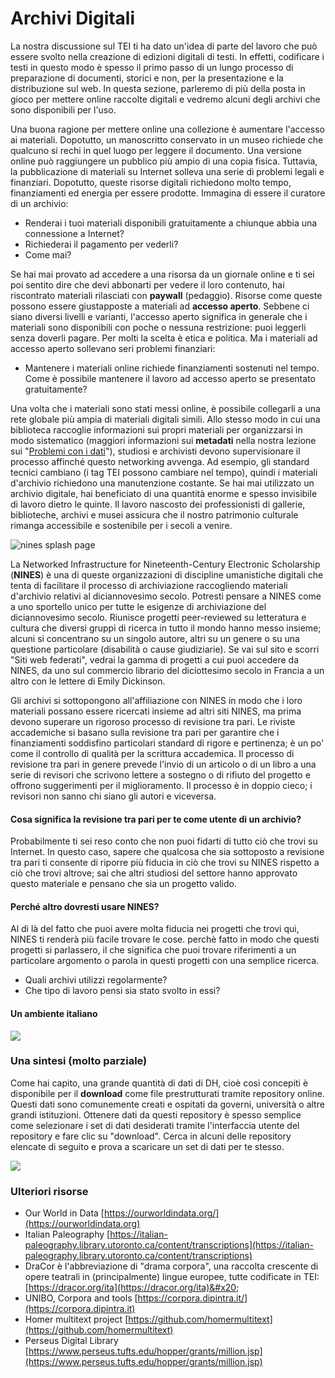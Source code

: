 # Archivi Digitali

La nostra discussione sul TEI ti ha dato un'idea di parte del lavoro che può essere svolto nella creazione di edizioni digitali di testi. In effetti, codificare i testi in questo modo è spesso il primo passo di un lungo processo di preparazione di documenti, storici e non, per la presentazione e la distribuzione sul web. In questa sezione, parleremo di più della posta in gioco per mettere online raccolte digitali  e vedremo alcuni degli archivi che sono disponibili per l'uso.

Una buona ragione per mettere online una collezione è aumentare l'accesso ai materiali. Dopotutto, un manoscritto conservato in un museo richiede che qualcuno si rechi in quel luogo per leggere il documento. Una versione online può raggiungere un pubblico più ampio di una copia fisica. Tuttavia, la pubblicazione di materiali su Internet solleva una serie di problemi legali e finanziari. Dopotutto, queste risorse digitali richiedono molto tempo, finanziamenti ed energia per essere prodotte. Immagina di essere il curatore di un archivio:

* Renderai i tuoi materiali disponibili gratuitamente a chiunque abbia una connessione a Internet?&#x20;
* Richiederai il pagamento per vederli?&#x20;
* Come mai?

Se hai mai provato ad accedere a una risorsa da un giornale online e ti sei poi sentito dire che devi abbonarti per vedere il loro contenuto, hai riscontrato materiali rilasciati con **paywall** (pedaggio). Risorse come queste possono essere giustapposte a materiali ad **accesso aperto**. Sebbene ci siano diversi livelli e varianti, l'accesso aperto significa in generale che i materiali sono disponibili con poche o nessuna restrizione: puoi leggerli senza doverli pagare. Per molti la scelta è etica e politica. Ma i materiali ad accesso aperto sollevano seri problemi finanziari:

* Mantenere i materiali online richiede finanziamenti sostenuti nel tempo. Come è possibile mantenere il lavoro ad accesso aperto se presentato gratuitamente?

Una volta che i materiali sono stati messi online, è possibile collegarli a una rete globale più ampia di materiali digitali simili. Allo stesso modo in cui una biblioteca raccoglie informazioni sui propri materiali per organizzarsi in modo sistematico (maggiori informazioni sui **metadati** nella nostra lezione sui "[Problemi con i dati](../data-cleaning/problems-with-data/)"), studiosi e archivisti devono supervisionare il processo affinché questo networking avvenga. Ad esempio, gli standard tecnici cambiano (i tag TEI possono cambiare nel tempo), quindi i materiali d'archivio richiedono una manutenzione costante. Se hai mai utilizzato un archivio digitale, hai beneficiato di una quantità enorme e spesso invisibile di lavoro dietro le quinte. Il lavoro nascosto dei professionisti di gallerie, biblioteche, archivi e musei  assicura che il nostro patrimonio culturale rimanga accessibile e sostenibile per i secoli a venire.

![nines splash page](../assets/archives/nines-splash.jpg)

La Networked Infrastructure for Nineteenth-Century Electronic Scholarship (**NINES**) è una di queste organizzazioni di discipline umanistiche digitali che tenta di facilitare il processo di archiviazione raccogliendo materiali d'archivio relativi al diciannovesimo secolo. Potresti pensare a NINES come a uno sportello unico per tutte le esigenze di archiviazione del diciannovesimo secolo. Riunisce progetti peer-reviewed su letteratura e cultura che diversi gruppi di ricerca in tutto il mondo hanno messo insieme; alcuni si concentrano su un singolo autore, altri su un genere o su una questione particolare (disabilità o cause giudiziarie). Se vai sul sito e scorri "Siti web federati", vedrai la gamma di progetti a cui puoi accedere da NINES, da uno sul commercio librario del diciottesimo secolo in Francia a un altro con le lettere di Emily Dickinson.&#x20;

Gli archivi si sottopongono all'affiliazione con NINES in modo che i loro materiali possano essere ricercati insieme ad altri siti NINES, ma prima devono superare un rigoroso processo di revisione tra pari. Le riviste accademiche si basano sulla revisione tra pari per garantire che i finanziamenti soddisfino particolari standard di rigore e pertinenza; è un po' come il controllo di qualità per la scrittura accademica. Il processo di revisione tra pari in genere prevede l'invio di un articolo o di un libro a una serie di revisori che scrivono lettere a sostegno o di rifiuto del progetto e offrono suggerimenti per il miglioramento. Il processo è in doppio cieco; i revisori non sanno chi siano gli autori e viceversa.&#x20;

#### Cosa significa la revisione tra pari per te come utente di un archivio?&#x20;

Probabilmente ti sei reso conto che non puoi fidarti di tutto ciò che trovi su Internet. In questo caso, sapere che qualcosa che sia sottoposto a revisione tra pari ti consente di riporre più fiducia in ciò che trovi su NINES rispetto a ciò che trovi altrove; sai che altri studiosi del settore hanno approvato questo materiale e pensano che sia un progetto valido.

#### Perché altro dovresti usare NINES?

Al di là del fatto che puoi avere molta fiducia nei progetti che trovi qui, NINES ti renderà più facile trovare le cose. perchè fatto in modo che questi progetti  si parlassero,  il che significa che puoi trovare riferimenti a un particolare argomento o parola in questi progetti con una semplice ricerca.

* Quali archivi utilizzi regolarmente?
* Che tipo di lavoro pensi sia stato svolto in essi?

#### Un ambiente italiano

![](../.gitbook/assets/screenshot-biblio.sns.it-2022.03.21-20\_47\_24.png)

### Una sintesi (molto parziale)

Come hai capito, una grande quantità di dati di DH, cioè così concepiti  è disponibile per il **download** come file prestrutturati tramite repository online. Questi dati sono comunemente creati e ospitati da governi, università o altre grandi istituzioni. Ottenere dati da questi repository è spesso semplice come selezionare i set di dati desiderati tramite l'interfaccia utente del repository e fare clic su "download". Cerca in alcuni delle repository elencate di seguito e prova a scaricare un set di dati per te stesso.

![](../.gitbook/assets/screenshot-learning.edx.org-2022.03.22-14\_34\_55.png)

### Ulteriori risorse

* Our World in Data [https://ourworldindata.org/](https://ourworldindata.org)
* Italian Paleography [https://italian-paleography.library.utoronto.ca/content/transcriptions](https://italian-paleography.library.utoronto.ca/content/transcriptions)
* DraCor è l'abbreviazione di "drama corpora", una raccolta crescente di opere teatrali in (principalmente) lingue europee, tutte codificate in TEI: [https://dracor.org/ita](https://dracor.org/ita)&#x20;
* UNIBO, Corpora and tools [https://corpora.dipintra.it/](https://corpora.dipintra.it)
* Homer multitext project [https://github.com/homermultitext](https://github.com/homermultitext)
* Perseus Digital Library [https://www.perseus.tufts.edu/hopper/grants/million.jsp](https://www.perseus.tufts.edu/hopper/grants/million.jsp)

